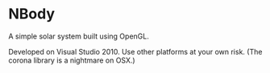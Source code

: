 NBody
=====

A simple solar system built using OpenGL.

Developed on Visual Studio 2010. Use other platforms at your own risk. (The corona library is a nightmare on OSX.)